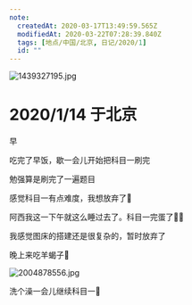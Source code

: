 ```yaml
---
note:
  createdAt: 2020-03-17T13:49:59.565Z
  modifiedAt: 2020-03-22T07:28:39.840Z
  tags: [地点/中国/北京, 日记/2020/1]
  id: ""
---
```


![1439327195.jpg](https://i.loli.net/2020/01/14/ADb2MSZpta53FeK.jpg)

# 2020/1/14 于北京

<!-- @timer "date":"Tue Jan 14 2020 08:16:46 GMT+0800 (CST) -->

早

<!-- @timer "date":"Tue Jan 14 2020 09:39:51 GMT+0800 (CST)","duration":"about 1 hour -->

吃完了早饭，歇一会儿开始把科目一刷完

<!-- @timer "date":"Tue Jan 14 2020 11:29:23 GMT+0800 (CST)","duration":"about 2 hours -->

勉强算是刷完了一遍题目

<!-- @timer "date":"Tue Jan 14 2020 13:24:07 GMT+0800 (CST)","duration":"about 2 hours -->

感觉科目一有点难度，我想放弃了:new_moon_with_face:

<!-- @timer "date":"Tue Jan 14 2020 16:31:10 GMT+0800 (CST)","duration":"about 3 hours -->

阿西我这一下午就这么睡过去了。科目一完蛋了:new_moon_with_face::hear_no_evil:

<!-- @timer "date":"Tue Jan 14 2020 18:01:50 GMT+0800 (CST)","duration":"about 2 hours -->

我感觉图床的搭建还是很复杂的，暂时放弃了

<!-- @timer "date":"Tue Jan 14 2020 18:35:37 GMT+0800 (CST)","duration":"34 minutes -->

晚上来吃羊蝎子:full_moon_with_face:

![2004878556.jpg](https://i.loli.net/2020/01/14/HluhyzQGx1fnogw.jpg)

<!-- @timer "date":"Tue Jan 14 2020 20:19:18 GMT+0800 (CST)","duration":"about 2 hours -->

洗个澡一会儿继续科目一:new_moon_with_face:
